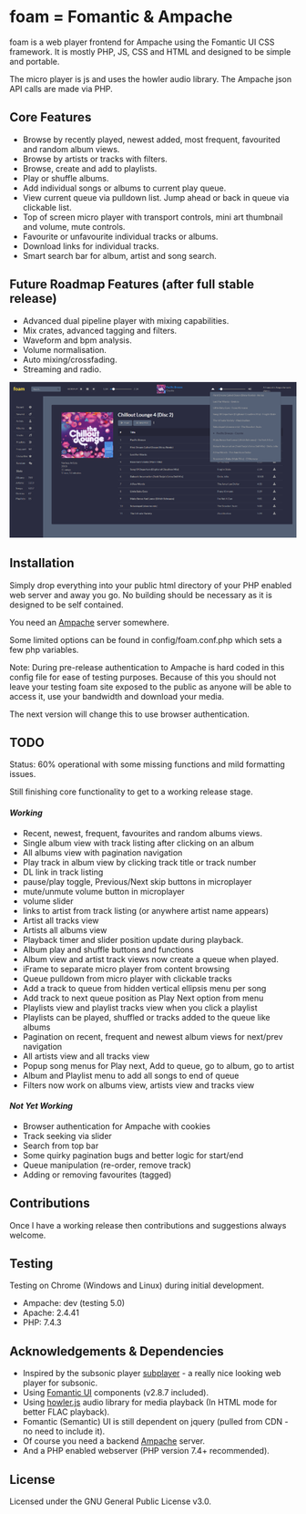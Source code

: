# foam = Fomantic & Ampache

foam is a web player frontend for Ampache using the Fomantic UI CSS framework. It is mostly PHP, JS, CSS and HTML and designed to be simple and portable.

The micro player is js and uses the howler audio library. The Ampache json API calls are made via PHP.

## Core Features

- Browse by recently played, newest added, most frequent, favourited and random album views.
- Browse by artists or tracks with filters.
- Browse, create and add to playlists.
- Play or shuffle albums.
- Add individual songs or albums to current play queue.
- View current queue via pulldown list. Jump ahead or back in queue via clickable list.
- Top of screen micro player with transport controls, mini art thumbnail and volume, mute controls.
- Favourite or unfavourite individual tracks or albums.
- Download links for individual tracks.
- Smart search bar for album, artist and song search.

## Future Roadmap Features (after full stable release)

- Advanced dual pipeline player with mixing capabilities.
- Mix crates, advanced tagging and filters.
- Waveform and bpm analysis.
- Volume normalisation.
- Auto mixing/crossfading.
- Streaming and radio.

![Overview](/img/screenshot_pre-release_wip2_sml.png)

## Installation
Simply drop everything into your public html directory of your PHP enabled web server and away you go. No building should be necessary as it is designed to be self contained.

You need an [Ampache](https://github.com/ampache/ampache) server somewhere.

Some limited options can be found in config/foam.conf.php which sets a few php variables.

Note: During pre-release authentication to Ampache is hard coded in this config file for ease of testing purposes. Because of this you should not leave your testing foam site exposed to the public as anyone will be able to access it, use your bandwidth and download your media.

The next version will change this to use browser authentication.

## TODO
Status: 60% operational with some missing functions and mild formatting issues.

Still finishing core functionality to get to a working release stage.

#### _Working_
- Recent, newest, frequent, favourites and random albums views.
- Single album view with track listing after clicking on an album
- All albums view with pagination navigation
- Play track in album view by clicking track title or track number
- DL link in track listing
- pause/play toggle, Previous/Next skip buttons in microplayer
- mute/unmute volume button in microplayer
- volume slider
- links to artist from track listing (or anywhere artist name appears)
- Artist all tracks view
- Artists all albums view
- Playback timer and slider position update during playback.
- Album play and shuffle buttons and functions
- Album view and artist track views now create a queue when played.
- iFrame to separate micro player from content browsing
- Queue pulldown from micro player with clickable tracks
- Add a track to queue from hidden vertical ellipsis menu per song
- Add track to next queue position as Play Next option from menu
- Playlists view and playlist tracks view when you click a playlist
- Playlists can be played, shuffled or tracks added to the queue like albums
- Pagination on recent, frequent and newest album views for next/prev navigation
- All artists view and all tracks view
- Popup song menus for Play next, Add to queue, go to album, go to artist
- Album and Playlist menu to add all songs to end of queue
- Filters now work on albums view, artists view and tracks view

#### _Not Yet Working_
- Browser authentication for Ampache with cookies
- Track seeking via slider
- Search from top bar
- Some quirky pagination bugs and better logic for start/end
- Queue manipulation (re-order, remove track)
- Adding or removing favourites (tagged)

## Contributions
Once I have a working release then contributions and suggestions always welcome.

## Testing
Testing on Chrome (Windows and Linux) during initial development.
- Ampache: dev (testing 5.0)
- Apache: 2.4.41
- PHP: 7.4.3

## Acknowledgements & Dependencies
- Inspired by the subsonic player [subplayer](https://github.com/peguerosdc/subplayer) - a really nice looking web player for subsonic.
- Using [Fomantic UI](https://github.com/fomantic/Fomantic-UI) components (v2.8.7 included).
- Using [howler.js](https://github.com/goldfire/howler.js) audio library for media playback (In HTML mode for better FLAC playback).
- Fomantic (Semantic) UI is still dependent on jquery (pulled from CDN - no need to include it).
- Of course you need a backend [Ampache](https://github.com/ampache/ampache) server.
- And a PHP enabled webserver (PHP version 7.4+ recommended).

## License

Licensed under the GNU General Public License v3.0.
